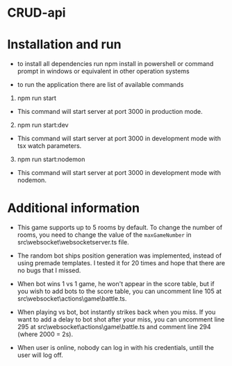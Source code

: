# CRUD-api
# Installation and run

-   to install all dependencies run npm install in powershell or command prompt in windows or equivalent in other operation systems

-   to run the application there are list of available commands

1. npm run start

-   This command will start server at port 3000 in production mode.

2. npm run start:dev

-   This command will start server at port 3000 in development mode with tsx watch parameters.

3. npm run start:nodemon

-   This command will start server at port 3000 in development mode with nodemon.

# Additional information

-   This game supports up to 5 rooms by default. To change the number of rooms, you need to change the value of the `maxGameNumber` in src\websocket\websocketserver.ts file.

-   The random bot ships position generation was implemented, instead of using premade templates. I tested it for 20 times and hope that there are no bugs that I missed.

-   When bot wins 1 vs 1 game, he won't appear in the score table, but if you wish to add bots to the score table, you can uncomment line 105 at src\websocket\actions\game\battle.ts.

-   When playing vs bot, bot instantly strikes back when you miss. If you want to add a delay to bot shot after your miss, you can uncomment line 295 at src\websocket\actions\game\battle.ts and comment line 294 (where 2000 = 2s).

-   When user is online, nobody can log in with his credentials, untill the user will log off.

